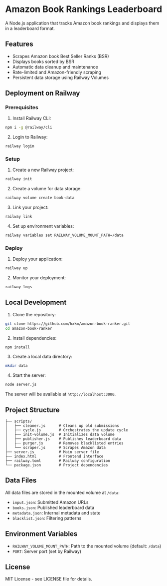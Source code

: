 # Amazon Book Rankings Leaderboard

A Node.js application that tracks Amazon book rankings and displays them in a leaderboard format.

## Features

- Scrapes Amazon book Best Seller Ranks (BSR)
- Displays books sorted by BSR
- Automatic data cleanup and maintenance
- Rate-limited and Amazon-friendly scraping
- Persistent data storage using Railway Volumes

## Deployment on Railway

### Prerequisites

1. Install Railway CLI:
```bash
npm i -g @railway/cli
```

2. Login to Railway:
```bash
railway login
```

### Setup

1. Create a new Railway project:
```bash
railway init
```

2. Create a volume for data storage:
```bash
railway volume create book-data
```

3. Link your project:
```bash
railway link
```

4. Set up environment variables:
```bash
railway variables set RAILWAY_VOLUME_MOUNT_PATH=/data
```

### Deploy

1. Deploy your application:
```bash
railway up
```

2. Monitor your deployment:
```bash
railway logs
```

## Local Development

1. Clone the repository:
```bash
git clone https://github.com/hxkm/amazon-book-ranker.git
cd amazon-book-ranker
```

2. Install dependencies:
```bash
npm install
```

3. Create a local data directory:
```bash
mkdir data
```

4. Start the server:
```bash
node server.js
```

The server will be available at `http://localhost:3000`.

## Project Structure

```
├── scripts/
│   ├── cleaner.js      # Cleans up old submissions
│   ├── cycle.js        # Orchestrates the update cycle
│   ├── init-volume.js  # Initializes data volume
│   ├── publisher.js    # Publishes leaderboard data
│   ├── purger.js       # Removes blacklisted entries
│   └── scraper.js      # Scrapes Amazon data
├── server.js           # Main server file
├── index.html          # Frontend interface
├── railway.toml        # Railway configuration
└── package.json        # Project dependencies
```

## Data Files

All data files are stored in the mounted volume at `/data`:

- `input.json`: Submitted Amazon URLs
- `books.json`: Published leaderboard data
- `metadata.json`: Internal metadata and state
- `blacklist.json`: Filtering patterns

## Environment Variables

- `RAILWAY_VOLUME_MOUNT_PATH`: Path to the mounted volume (default: `/data`)
- `PORT`: Server port (set by Railway)

## License

MIT License - see LICENSE file for details.
